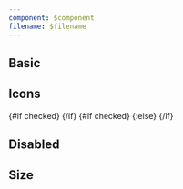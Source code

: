```yaml
---
component: $component
filename: $filename
---
```


<script>
  import { mdiCheck, mdiClose } from '@mdi/js';

  import AppBar from '$lib/components/AppBar.svelte';
  import Icon from '$lib/components/Icon.svelte';
  import Switch from '$lib/components/Switch.svelte';
  import Preview from '$lib/components/Preview.svelte';
</script>

## Basic

<Preview>
  <div class="grid gap-2">
    <Switch />
    <Switch checked />
  </div>
</Preview>

## Icons

<Preview>
  <div class="grid gap-2">
    <Switch let:checked>
      {#if checked}
        <Icon path={mdiCheck} class="text-blue-500" size=".8em" />
      {/if}
    </Switch>
    <Switch let:checked>
      {#if checked}
        <Icon path={mdiCheck} class="text-blue-500" size=".8em" />
      {:else}
        <Icon path={mdiClose} class="text-gray-400" size=".8em" />
      {/if}
    </Switch>
  </div>
</Preview>

## Disabled

<Preview>
  <div class="grid gap-2">
    <Switch disabled />
    <Switch disabled checked />
    <Switch disabled>
      <Icon path={mdiCheck} class="text-black/50" size=".8em" />
    </Switch>
  </div>
</Preview>

## Size

<Preview>
  <div class="grid gap-2">
    <Switch size="sm" />
    <Switch size="md" />
    <Switch size="lg" />
  </div>
</Preview>
